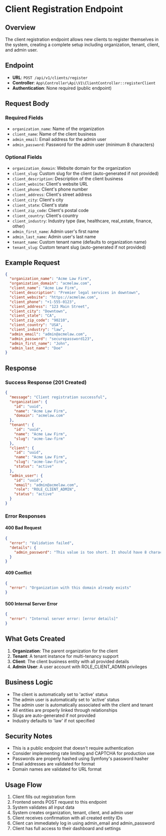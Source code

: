 # Client Registration Endpoint

## Overview
The client registration endpoint allows new clients to register themselves in the system, creating a complete setup including organization, tenant, client, and admin user.

## Endpoint
- **URL**: `POST /api/v1/clients/register`
- **Controller**: `App\Controller\Api\V1\ClientController::registerClient`
- **Authentication**: None required (public endpoint)

## Request Body

### Required Fields
- `organization_name`: Name of the organization
- `client_name`: Name of the client business
- `admin_email`: Email address for the admin user
- `admin_password`: Password for the admin user (minimum 8 characters)

### Optional Fields
- `organization_domain`: Website domain for the organization
- `client_slug`: Custom slug for the client (auto-generated if not provided)
- `client_description`: Description of the client business
- `client_website`: Client's website URL
- `client_phone`: Client's phone number
- `client_address`: Client's street address
- `client_city`: Client's city
- `client_state`: Client's state
- `client_zip_code`: Client's postal code
- `client_country`: Client's country
- `client_industry`: Industry type (law, healthcare, real_estate, finance, other)
- `admin_first_name`: Admin user's first name
- `admin_last_name`: Admin user's last name
- `tenant_name`: Custom tenant name (defaults to organization name)
- `tenant_slug`: Custom tenant slug (auto-generated if not provided)

## Example Request

```json
{
  "organization_name": "Acme Law Firm",
  "organization_domain": "acmelaw.com",
  "client_name": "Acme Law Firm",
  "client_description": "Premier legal services in downtown",
  "client_website": "https://acmelaw.com",
  "client_phone": "+1-555-0123",
  "client_address": "123 Main Street",
  "client_city": "Downtown",
  "client_state": "CA",
  "client_zip_code": "90210",
  "client_country": "USA",
  "client_industry": "law",
  "admin_email": "admin@acmelaw.com",
  "admin_password": "securepassword123",
  "admin_first_name": "John",
  "admin_last_name": "Doe"
}
```

## Response

### Success Response (201 Created)
```json
{
  "message": "Client registration successful",
  "organization": {
    "id": "uuid",
    "name": "Acme Law Firm",
    "domain": "acmelaw.com"
  },
  "tenant": {
    "id": "uuid",
    "name": "Acme Law Firm",
    "slug": "acme-law-firm"
  },
  "client": {
    "id": "uuid",
    "name": "Acme Law Firm",
    "slug": "acme-law-firm",
    "status": "active"
  },
  "admin_user": {
    "id": "uuid",
    "email": "admin@acmelaw.com",
    "role": "ROLE_CLIENT_ADMIN",
    "status": "active"
  }
}
```

### Error Responses

#### 400 Bad Request
```json
{
  "error": "Validation failed",
  "details": {
    "admin_password": "This value is too short. It should have 8 characters or more."
  }
}
```

#### 409 Conflict
```json
{
  "error": "Organization with this domain already exists"
}
```

#### 500 Internal Server Error
```json
{
  "error": "Internal server error: [error details]"
}
```

## What Gets Created

1. **Organization**: The parent organization for the client
2. **Tenant**: A tenant instance for multi-tenancy support
3. **Client**: The client business entity with all provided details
4. **Admin User**: A user account with ROLE_CLIENT_ADMIN privileges

## Business Logic

- The client is automatically set to 'active' status
- The admin user is automatically set to 'active' status
- The admin user is automatically associated with the client and tenant
- All entities are properly linked through relationships
- Slugs are auto-generated if not provided
- Industry defaults to 'law' if not specified

## Security Notes

- This is a public endpoint that doesn't require authentication
- Consider implementing rate limiting and CAPTCHA for production use
- Passwords are properly hashed using Symfony's password hasher
- Email addresses are validated for format
- Domain names are validated for URL format

## Usage Flow

1. Client fills out registration form
2. Frontend sends POST request to this endpoint
3. System validates all input data
4. System creates organization, tenant, client, and admin user
5. Client receives confirmation with all created entity IDs
6. Client can immediately log in using admin_email and admin_password
7. Client has full access to their dashboard and settings
